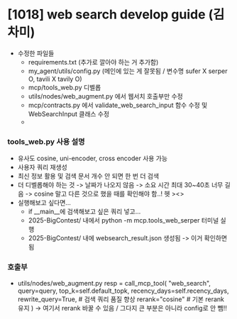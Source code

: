 # [1018] web search develop guide (김차미)

- 수정한 파일들
  - requirements.txt (추가로 깔아야 하는 거 추가함)
  - my_agent/utils/config.py (메인에 있는 게 잘못됨 / 변수명 sufer X serper O, tavili X tavily O)
  - mcp/tools_web.py 디벨롭
  - utils/nodes/web_augment.py 에서 웹서치 호출부만 수정
  - mcp/contracts.py 에서 validate_web_search_input 함수 수정 및 WebSearchInput 클래스 수정
  - 

### tools_web.py 사용 설명
- 유사도 cosine, uni-encoder, cross encoder 사용 가능
- 사용자 쿼리 재생성
- 최신 정보 활용 및 검색 문서 개수 안 되면 한 번 더 검색
- 더 디벨롭해야 하는 것
  -> 날짜가 나오지 않음
  -> 소요 시간 최대 30~40초 너무 길음
  -> cosine 말고 다른 것으로 했을 때를 확인해야 함..! 헷 ><>
- 실행해보고 싶다면...
  - if __main__에 검색해보고 싶은 쿼리 넣고...
  - 2025-BigContest/ 내에서 python -m mcp.tools_web_serper 터미널 실행
  - 2025-BigContest/ 내에 websearch_result.json 생성됨 -> 이거 확인하면 됨

### 호출부
- utils/nodes/web_augment.py
resp = call_mcp_tool(
    "web_search",
    query=query,
    top_k=self.default_topk,
    recency_days=self.recency_days,
    rewrite_query=True,     # 검색 쿼리 품질 향상
    rerank="cosine"         # 기본 rerank 유지
    )
-> 여기서 rerank 바꿀 수 있음 / 그다지 큰 부분은 아니라 config로 안 뺌!!